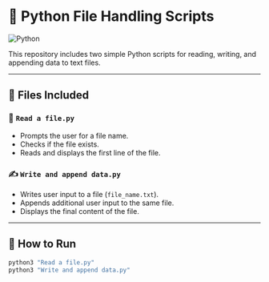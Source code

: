 # 📁 Python File Handling Scripts

![Python](https://img.shields.io/badge/Python-3.x-blue?logo=python)


This repository includes two simple Python scripts for reading, writing, and appending data to text files.

---

## 📂 Files Included

### 📝 `Read a file.py`
- Prompts the user for a file name.
- Checks if the file exists.
- Reads and displays the first line of the file.

### ✍️ `Write and append data.py`
- Writes user input to a file (`file_name.txt`).
- Appends additional user input to the same file.
- Displays the final content of the file.

---

## 🚀 How to Run

```bash
python3 "Read a file.py"
python3 "Write and append data.py"

